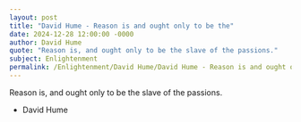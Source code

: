 ```yaml
---
layout: post
title: "David Hume - Reason is and ought only to be the"
date: 2024-12-28 12:00:00 -0000
author: David Hume
quote: "Reason is, and ought only to be the slave of the passions."
subject: Enlightenment
permalink: /Enlightenment/David Hume/David Hume - Reason is and ought only to be the
---
```


Reason is, and ought only to be the slave of the passions.

- David Hume
